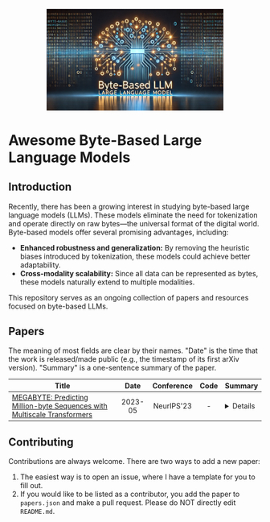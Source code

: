 <p align='center'>
  <img src='assets/teaser.webp' alt='A teaser figure generated by DALL-E' width=70%>
</p>

# Awesome Byte-Based Large Language Models

## Introduction

Recently, there has been a growing interest in studying byte-based large language models (LLMs). These models eliminate the need for tokenization and operate directly on raw bytes—the universal format of the digital world. Byte-based models offer several promising advantages, including:

- **Enhanced robustness and generalization:** By removing the heuristic biases introduced by tokenization, these models could achieve better adaptability.
- **Cross-modality scalability:** Since all data can be represented as bytes, these models naturally extend to multiple modalities.

This repository serves as an ongoing collection of papers and resources focused on byte-based LLMs.

## Papers

The meaning of most fields are clear by their names. "Date" is the time that the work is released/made public (e.g., the timestamp of its first arXiv version). "Summary" is a one-sentence summary of the paper.

| Title | Date | Conference | Code | Summary |
|-------|:----:|:----------:|:----:|---------|
| [MEGABYTE: Predicting Million-byte Sequences with Multiscale Transformers](https://arxiv.org/pdf/2305.07185) | 2023-05 | NeurIPS'23 | - | <details>The paper introduces MEGABYTE, a multiscale Transformer architecture that segments sequences into patches, enabling efficient modeling of million-byte sequences with sub-quadratic self-attention, enhanced feedforward computation, and improved decoding parallelism, achieving competitive performance on tasks like long-context language modeling, image generation, and audio modeling.</details> |


## Contributing

Contributions are always welcome. There are two ways to add a new paper:
1. The easiest way is to open an issue, where I have a template for you to fill out.
2. If you would like to be listed as a contributor, you add the paper to `papers.json` and make a pull request. Please do NOT directly edit `README.md`.
